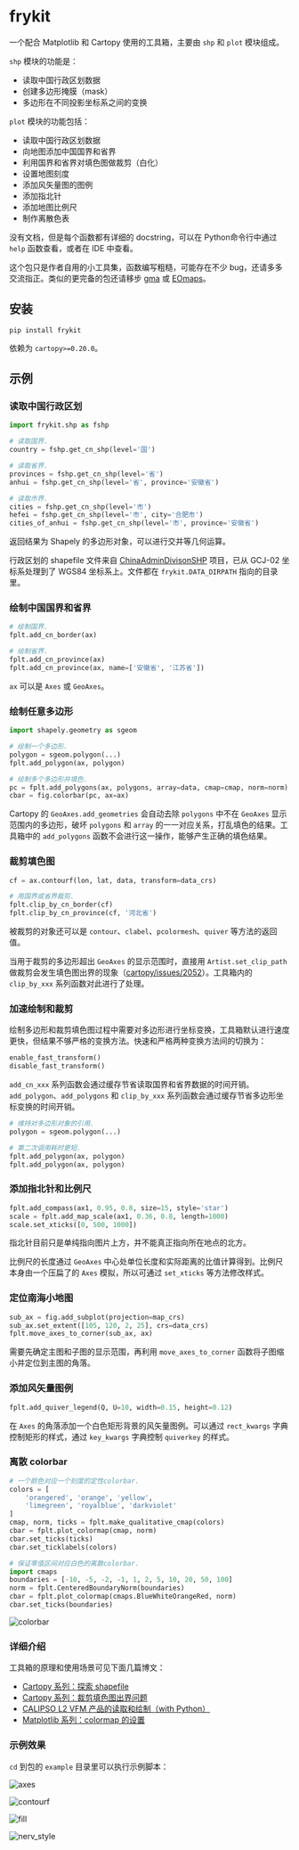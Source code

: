 # frykit

一个配合 Matplotlib 和 Cartopy 使用的工具箱，主要由 `shp` 和 `plot` 模块组成。

`shp` 模块的功能是：

- 读取中国行政区划数据
- 创建多边形掩膜（mask）
- 多边形在不同投影坐标系之间的变换

`plot` 模块的功能包括：

- 读取中国行政区划数据
- 向地图添加中国国界和省界
- 利用国界和省界对填色图做裁剪（白化）
- 设置地图刻度
- 添加风矢量图的图例
- 添加指北针
- 添加地图比例尺
- 制作离散色表

没有文档，但是每个函数都有详细的 docstring，可以在 Python命令行中通过 `help` 函数查看，或者在 IDE 中查看。

这个包只是作者自用的小工具集，函数编写粗糙，可能存在不少 bug，还请多多交流指正。类似的更完备的包还请移步 [gma](https://gma.luosgeo.com/) 或 [EOmaps](https://github.com/raphaelquast/EOmaps)。

## 安装

```
pip install frykit
```

依赖为 `cartopy>=0.20.0`。

## 示例

### 读取中国行政区划

```Python
import frykit.shp as fshp

# 读取国界.
country = fshp.get_cn_shp(level='国')

# 读取省界.
provinces = fshp.get_cn_shp(level='省')
anhui = fshp.get_cn_shp(level='省', province='安徽省')

# 读取市界.
cities = fshp.get_cn_shp(level='市')
hefei = fshp.get_cn_shp(level='市', city='合肥市')
cities_of_anhui = fshp.get_cn_shp(level='市', province='安徽省')
```

返回结果为 Shapely 的多边形对象，可以进行交并等几何运算。

行政区划的 shapefile 文件来自 [ChinaAdminDivisonSHP](https://github.com/GaryBikini/ChinaAdminDivisonSHP) 项目，已从 GCJ-02 坐标系处理到了 WGS84 坐标系上。文件都在 `frykit.DATA_DIRPATH` 指向的目录里。

### 绘制中国国界和省界

```Python
# 绘制国界.
fplt.add_cn_border(ax)

# 绘制省界.
fplt.add_cn_province(ax)
fplt.add_cn_province(ax, name=['安徽省', '江苏省'])
```

`ax` 可以是 `Axes` 或 `GeoAxes`。

### 绘制任意多边形

```Python
import shapely.geometry as sgeom

# 绘制一个多边形.
polygon = sgeom.polygon(...)
fplt.add_polygon(ax, polygon)

# 绘制多个多边形并填色.
pc = fplt.add_polygons(ax, polygons, array=data, cmap=cmap, norm=norm)
cbar = fig.colorbar(pc, ax=ax)
```

Cartopy 的 `GeoAxes.add_geometries` 会自动去除 `polygons` 中不在 `GeoAxes` 显示范围内的多边形，破坏 `polygons` 和 `array` 的一一对应关系，打乱填色的结果。工具箱中的 `add_polygons` 函数不会进行这一操作，能够产生正确的填色结果。

### 裁剪填色图

```Python
cf = ax.contourf(lon, lat, data, transform=data_crs)

# 用国界或省界裁剪.
fplt.clip_by_cn_border(cf)
fplt.clip_by_cn_province(cf, '河北省')
```

被裁剪的对象还可以是 `contour`、`clabel`、`pcolormesh`、`quiver` 等方法的返回值。

当用于裁剪的多边形超出 `GeoAxes` 的显示范围时，直接用 `Artist.set_clip_path` 做裁剪会发生填色图出界的现象（[cartopy/issues/2052](https://github.com/SciTools/cartopy/issues/2052)）。工具箱内的 `clip_by_xxx` 系列函数对此进行了处理。

### 加速绘制和裁剪

绘制多边形和裁剪填色图过程中需要对多边形进行坐标变换，工具箱默认进行速度更快，但结果不够严格的变换方法。快速和严格两种变换方法间的切换为：

```Python
enable_fast_transform()
disable_fast_transform()
```

`add_cn_xxx` 系列函数会通过缓存节省读取国界和省界数据的时间开销。`add_polygon`、`add_polygons` 和 `clip_by_xxx` 系列函数会通过缓存节省多边形坐标变换的时间开销。

```Python
# 维持对多边形对象的引用.
polygon = sgeom.polygon(...)

# 第二次调用耗时更短.
fplt.add_polygon(ax, polygon)
fplt.add_polygon(ax, polygon)
```

### 添加指北针和比例尺

```Python
fplt.add_compass(ax1, 0.95, 0.8, size=15, style='star')
scale = fplt.add_map_scale(ax1, 0.36, 0.8, length=1000)
scale.set_xticks([0, 500, 1000])
```

指北针目前只是单纯指向图片上方，并不能真正指向所在地点的北方。

比例尺的长度通过 `GeoAxes` 中心处单位长度和实际距离的比值计算得到。比例尺本身由一个压扁了的 `Axes` 模拟，所以可通过 `set_xticks` 等方法修改样式。

### 定位南海小地图

```Python
sub_ax = fig.add_subplot(projection=map_crs)
sub_ax.set_extent([105, 120, 2, 25], crs=data_crs)
fplt.move_axes_to_corner(sub_ax, ax)
```

需要先确定主图和子图的显示范围，再利用 `move_axes_to_corner` 函数将子图缩小并定位到主图的角落。

### 添加风矢量图例

```Python
fplt.add_quiver_legend(Q, U=10, width=0.15, height=0.12)
```

在 `Axes` 的角落添加一个白色矩形背景的风矢量图例。可以通过 `rect_kwargs` 字典控制矩形的样式，通过 `key_kwargs` 字典控制 `quiverkey` 的样式。

### 离散 colorbar

```Python
# 一个颜色对应一个刻度的定性colorbar.
colors = [
    'orangered', 'orange', 'yellow',
    'limegreen', 'royalblue', 'darkviolet'
]
cmap, norm, ticks = fplt.make_qualitative_cmap(colors)
cbar = fplt.plot_colormap(cmap, norm)
cbar.set_ticks(ticks)
cbar.set_ticklabels(colors)

# 保证零值区间对应白色的离散colorbar.
import cmaps
boundaries = [-10, -5, -2, -1, 1, 2, 5, 10, 20, 50, 100]
norm = fplt.CenteredBoundaryNorm(boundaries)
cbar = fplt.plot_colormap(cmaps.BlueWhiteOrangeRed, norm)
cbar.set_ticks(boundaries)
```

![colorbar](image/colorbar.png)

### 详细介绍

工具箱的原理和使用场景可见下面几篇博文：

- [Cartopy 系列：探索 shapefile](https://zhajiman.github.io/post/cartopy_shapefile/)
- [Cartopy 系列：裁剪填色图出界问题](https://zhajiman.github.io/post/cartopy_clip_outside/)
- [CALIPSO L2 VFM 产品的读取和绘制（with Python）](https://zhajiman.github.io/post/calipso_vfm/)
- [Matplotlib 系列：colormap 的设置](https://zhajiman.github.io/post/matplotlib_colormap/)

### 示例效果

`cd` 到包的 `example` 目录里可以执行示例脚本：

![axes](image/axes.png)

![contourf](image/contourf.png)

![fill](image/fill.png)

![nerv_style](image/nerv_style.png)
